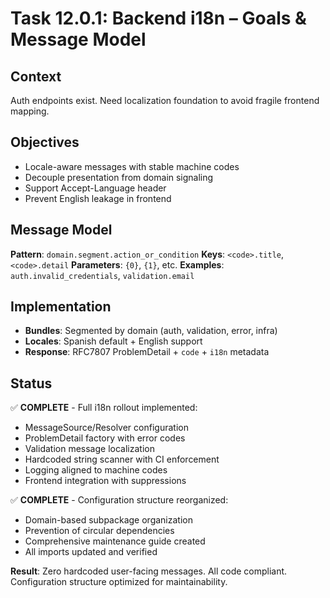 <!--
File: 12.0.1-backend-i18n-goals-and-message-model.md
Purpose: Defines i18n foundation with goals, message model, and implementation status.
All Rights Reserved. Arodi Emmanuel
-->

# Task 12.0.1: Backend i18n – Goals & Message Model

## Context

Auth endpoints exist. Need localization foundation to avoid fragile frontend
mapping.

## Objectives

- Locale-aware messages with stable machine codes
- Decouple presentation from domain signaling
- Support Accept-Language header
- Prevent English leakage in frontend

## Message Model

**Pattern**: `domain.segment.action_or_condition` **Keys**: `<code>.title`,
`<code>.detail` **Parameters**: `{0}`, `{1}`, etc. **Examples**:
`auth.invalid_credentials`, `validation.email`

## Implementation

- **Bundles**: Segmented by domain (auth, validation, error, infra)
- **Locales**: Spanish default + English support
- **Response**: RFC7807 ProblemDetail + `code` + `i18n` metadata

## Status

✅ **COMPLETE** - Full i18n rollout implemented:

- MessageSource/Resolver configuration
- ProblemDetail factory with error codes
- Validation message localization
- Hardcoded string scanner with CI enforcement
- Logging aligned to machine codes
- Frontend integration with suppressions

✅ **COMPLETE** - Configuration structure reorganized:

- Domain-based subpackage organization
- Prevention of circular dependencies
- Comprehensive maintenance guide created
- All imports updated and verified

**Result**: Zero hardcoded user-facing messages. All code compliant.
Configuration structure optimized for maintainability.
